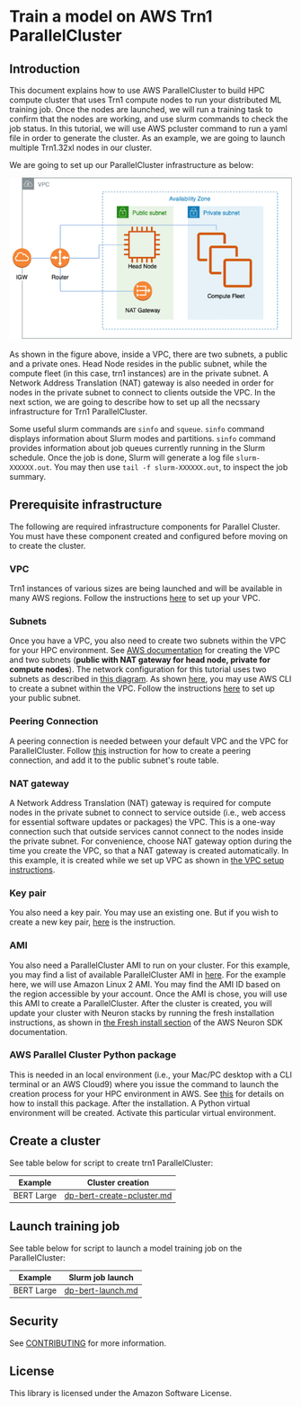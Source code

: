 # Train a model on AWS Trn1 ParallelCluster

## Introduction

This document explains how to use AWS ParallelCluster to build HPC compute cluster that uses Trn1 compute nodes to run your distributed ML training job. Once the nodes are launched, we will run a training task to confirm that the nodes are working, and use slurm commands to check the job status. In this tutorial, we will use AWS pcluster command to run a yaml file in order to generate the cluster. As an example, we are going to launch multiple Trn1.32xl nodes in our cluster.

We are going to set up our ParallelCluster infrastructure as below:

![image info](./detailed_instructions/document_assets/vpc-setup.png)

As shown in the figure above, inside a VPC, there are two subnets, a public and a private ones. Head Node resides in the public subnet, while the compute fleet (in this case, trn1 instances) are in the private subnet. A Network Address Translation (NAT) gateway is also needed in order for nodes in the private subnet to connect to clients outside the VPC. In the next sction, we are going to describe how to set up all the necssary infrastructure for Trn1 ParallelCluster.

Some useful slurm commands are `sinfo` and  `squeue`. `sinfo` command displays information about Slurm modes and partitions. `sinfo` command provides information about job queues currently running in the Slurm schedule. Once the job is done, Slurm will generate a log file `slurm-XXXXXX.out`. You may then use `tail -f slurm-XXXXXX.out`, to inspect the job summary.

## Prerequisite infrastructure
The following are required infrastructure components for Parallel Cluster. You must have these component created and configured before moving on to create the cluster.

### VPC

Trn1 instances of various sizes are being launched and will be available in many AWS regions. Follow the instructions [here](./detailed_instructions/vpc-setup.md) to set up your VPC.

### Subnets
Once you have a VPC, you also need to create two subnets within the VPC for your HPC environment. See [AWS documentation](https://docs.aws.amazon.com/parallelcluster/latest/ug/network-configuration-v3.html#network-configuration-v3-two-subnets "Creating subnets") for creating the VPC and two subnets (**public with NAT gateway for head node, private for compute nodes**). The network configuration for this tutorial uses two subnets as described in [this diagram](https://docs.aws.amazon.com/parallelcluster/latest/ug/network-configuration-v3.html#network-configuration-v3-two-subnets "Network configuration"). As shown [here](https://docs.aws.amazon.com/vpc/latest/userguide/vpc-subnets-commands-example.html#vpc-subnets-commands-example-launch-instance "Launch instance"), you may use AWS CLI to create a subnet within the VPC. Follow the instructions [here](./detailed_instructions/subnet-setup.md) to set up your public subnet.

### Peering Connection
A peering connection is needed between your default VPC and the VPC for ParallelCluster. Follow [this](./detailed_instructions/peering-connection-setup.md) instruction for how to create a peering connection, and add it to the public subnet's route table. 

### NAT gateway
A Network Address Translation (NAT) gateway is required for compute nodes in the private subnet to connect to service outside (i.e., web access for essential software updates or packages) the VPC. This is a one-way connection such that outside services cannot connect to the nodes inside the private subnet. For convenience, choose NAT gateway option during the time you create the VPC, so that a NAT gateway is created automatically. In this example, it is created while we set up VPC as shown in [the VPC setup instructions](./detailed_instructions/vpc-setup.md).

### Key pair
You also need a key pair. You may use an existing one. But if you wish to create a new key pair, [here](https://docs.aws.amazon.com/AWSEC2/latest/UserGuide/create-key-pairs.html#having-ec2-create-your-key-pair "Create key pair") is the instruction.

### AMI
You also need a ParallelCluster AMI to run on your cluster. For this example, you may find a list of available ParallelCluster AMI in [here](https://github.com/aws/aws-parallelcluster/blob/v2.11.7/amis.txt). For the example here, we will use Amazon Linux 2 AMI. You may find the AMI ID based on the region accessible by your account. Once the AMI is chose, you will use this AMI to create a ParallelCluster. After the cluster is created, you will update your cluster with Neuron stacks by running the fresh installation instructions, as shown in [the Fresh install section](https://awsdocs-neuron.readthedocs-hosted.com/en/latest/neuron-intro/pytorch-setup/pytorch-install.html#develop-on-aws-ml-accelerator-instance) of the AWS Neuron SDK documentation.

### AWS Parallel Cluster Python package

This is needed in an local environment (i.e., your Mac/PC desktop with a CLI terminal or an AWS Cloud9) where you issue the command to launch the creation process for your HPC environment in AWS. See [this](https://docs.aws.amazon.com/parallelcluster/latest/ug/install-v3-virtual-environment.html) for details on how to install this package. After the installation. A Python virtual environment will be created. Activate this particular virtual environment. 


## Create a cluster

See table below for script to create trn1 ParallelCluster:

|Example      | Cluster creation |
|-------------|------------------|
|BERT Large   | [dp-bert-create-pcluster.md](./detailed_instructions/dp-bert-create-pcluster.md)  |

## Launch training job

See table below for script to launch a model training job on the ParallelCluster:

|Example      | Slurm job launch  |
|-------------|-------------------|
|BERT Large   | [dp-bert-launch.md](./detailed_instructions/dp-bert-launch-job.md) |

## Security

See [CONTRIBUTING](CONTRIBUTING.md#security-issue-notifications) for more information.

## License

This library is licensed under the Amazon Software License.

